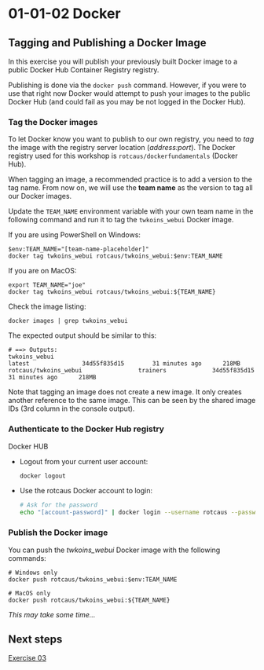 # 01-01-02 Docker

## Tagging and Publishing a Docker Image

In this exercise you will publish your previously built Docker image to a public Docker Hub Container Registry registry.

Publishing is done via the `docker push` command. However, if you were to use that right now Docker would attempt to push your images to the public Docker Hub (and could fail as you may be not logged in the Docker Hub).

### Tag the Docker images

To let Docker know you want to publish to our own registry, you need to _tag_ the image with the registry server location (_address:port_).
The Docker registry used for this workshop is `rotcaus/dockerfundamentals` (Docker Hub).

When tagging an image, a recommended practice is to add a version to the tag name.
From now on, we will use the **team name** as the version to tag all our Docker images.

Update the `TEAM_NAME` environment variable with your own team name in the following command and run it to tag the `twkoins_webui` Docker image.

If you are using PowerShell on Windows:

```console
$env:TEAM_NAME="[team-name-placeholder]"
docker tag twkoins_webui rotcaus/twkoins_webui:$env:TEAM_NAME
```

If you are on MacOS:

```console
export TEAM_NAME="joe"
docker tag twkoins_webui rotcaus/twkoins_webui:${TEAM_NAME}
```

Check the image listing:

```console
docker images | grep twkoins_webui
```

The expected output should be similar to this:

```output
# ==> Outputs:
twkoins_webui                                                    latest               34d55f835d15        31 minutes ago      218MB
rotcaus/twkoins_webui                trainers             34d55f835d15        31 minutes ago      218MB
```

Note that tagging an image does not create a new image. It only creates another reference to the same image. This can be seen by the shared image IDs (3rd column in the console output).

### Authenticate to the Docker Hub registry

Docker HUB

- Logout from your current user account:

  ```bash
  docker logout
  ```

- Use the rotcaus Docker account to login:

  ```bash
  # Ask for the password
  echo "[account-password]" | docker login --username rotcaus --password-stdin
  ```

### Publish the Docker image

You can push the _twkoins_webui_ Docker image with the following commands:

```console
# Windows only
docker push rotcaus/twkoins_webui:$env:TEAM_NAME

# MacOS only
docker push rotcaus/twkoins_webui:${TEAM_NAME}
```

_This may take some time..._

## Next steps

[Exercise 03](EXERCISE-03.md)
